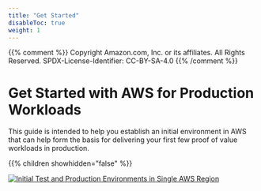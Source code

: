 ```yaml
---
title: "Get Started"
disableToc: true
weight: 1
---
```

{{% comment %}}
Copyright Amazon.com, Inc. or its affiliates. All Rights Reserved.
SPDX-License-Identifier: CC-BY-SA-4.0
{{% /comment %}}

# Get Started with AWS for Production Workloads

This guide is intended to help you establish an initial environment in AWS that can help form the basis for delivering your first few proof of value workloads in production.

{{% children showhidden="false" %}}

[![Initial Test and Production Environments in Single AWS Region](/images/05-test-prod/initial-foundation-test-prod-single-region.png?height=600px)](/images/05-test-prod/initial-foundation-test-prod-single-region.png)

